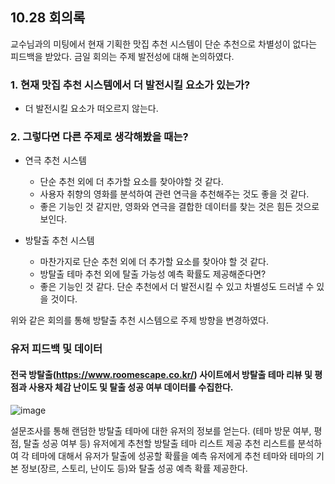 ## 10.28 회의록
교수님과의 미팅에서 현재 기획한 맛집 추천 시스템이 단순 추천으로 차별성이 없다는 피드백을 받았다.
금일 회의는 주제 발전성에 대해 논의하였다.

### 1. 현재 맛집 추천 시스템에서 더 발전시킬 요소가 있는가?
  - 더 발전시킬 요소가 떠오르지 않는다.

### 2. 그렇다면 다른 주제로 생각해봤을 때는?
  - 연극 추천 시스템
    - 단순 추천 외에 더 추가할 요소를 찾아야할 것 같다.
    - 사용자 취향의 영화를 분석하여 관련 연극을 추천해주는 것도 좋을 것 같다.
    - 좋은 기능인 것 같지만, 영화와 연극을 결합한 데이터를 찾는 것은 힘든 것으로 보인다.
    
  - 방탈출 추천 시스템
    - 마찬가지로 단순 추천 외에 더 추가할 요소를 찾아야 할 것 같다.
    - 방탈출 테마 추천 외에 탈출 가능성 예측 확률도 제공해준다면?
    - 좋은 기능인 것 같다. 단순 추천에서 더 발전시킬 수 있고 차별성도 드러낼 수 있을 것이다.
 
 위와 같은 회의를 통해 방탈출 추천 시스템으로 주제 방향을 변경하였다.
 
### 유저 피드백 및 데이터
#### 전국 방탈출(https://www.roomescape.co.kr/) 사이트에서 방탈출 테마 리뷰 및 평점과 사용자 체감 난이도 및 탈출 성공 여부 데이터를 수집한다.
![image](https://user-images.githubusercontent.com/55437339/139399748-8942524c-7991-4beb-8526-d9cfb3c27b7e.png)

설문조사를 통해 랜덤한 방탈출 테마에 대한 유저의 정보를 얻는다. (테마 방문 여부, 평점, 탈출 성공 여부 등)
유저에게 추천할 방탈출 테마 리스트 제공
추천 리스트를 분석하여 각 테마에 대해서 유저가 탈출에 성공할 확률을 예측
유저에게 추천 테마와 테마의 기본 정보(장르, 스토리, 난이도 등)와 탈출 성공 예측 확률 제공한다.
